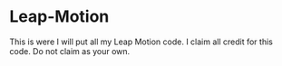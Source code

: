 Leap-Motion
===========

This is were I will put all my Leap Motion code. I claim all credit for this code. Do not claim as your own.
